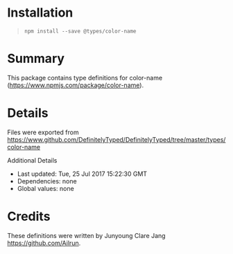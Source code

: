 # Installation
> `npm install --save @types/color-name`

# Summary
This package contains type definitions for color-name (https://www.npmjs.com/package/color-name).

# Details
Files were exported from https://www.github.com/DefinitelyTyped/DefinitelyTyped/tree/master/types/color-name

Additional Details
 * Last updated: Tue, 25 Jul 2017 15:22:30 GMT
 * Dependencies: none
 * Global values: none

# Credits
These definitions were written by Junyoung Clare Jang <https://github.com/Ailrun>.
